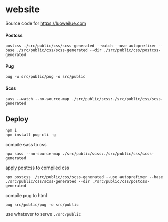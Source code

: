 # website

Source code for https://luoweilue.com

#### Postcss
```
postcss ./src/public/css/scss-generated --watch --use autoprefixer --base ./src/public/css/scss-generated --dir ./src/public/css/postcss-generated
```

#### Pug
```
pug -w src/public/pug -o src/public
```

#### Scss
```
sass --watch --no-source-map ./src/public/scss:./src/public/css/scss-generated
```

## Deploy
```
npm i
npm install pug-cli -g
```
compile sass to css
```
npx sass --no-source-map ./src/public/scss:./src/public/css/scss-generated
```
apply postcss to compiled css
```
npx postcss ./src/public/css/scss-generated --use autoprefixer --base ./src/public/css/scss-generated --dir ./src/public/css/postcss-generated
```
compile pug to html
```
pug src/public/pug -o src/public
```
use whatever to serve `./src/public`